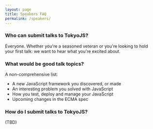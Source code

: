 ```yaml
---
layout: page
title: Speakers FAQ
permalink: /speakers/
---
```


### Who can submit talks to TokyoJS?
Everyone. Whether you're a seasoned veteran or you're looking to hold your first talk: we want to hear what you're excited about.

### What would be good talk topics?
A non-comprehensive list:

* A new JavaScript framework you discovered, or made
* An interesting problem you solved with JavaScript
* How you test, deploy and manage your JavaScript
* Upcoming changes in the ECMA spec

### How do I submit talks to TokyoJS?
(TBD)
